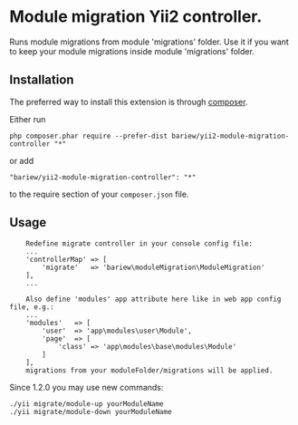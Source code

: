 
Module migration Yii2 controller.
===================
Runs module migrations from module 'migrations' folder.
Use it if you want to keep your module migrations inside module 'migrations' folder.

Installation
------------

The preferred way to install this extension is through [composer](http://getcomposer.org/download/).

Either run

```
php composer.phar require --prefer-dist bariew/yii2-module-migration-controller "*"
```

or add

```
"bariew/yii2-module-migration-controller": "*"
```

to the require section of your `composer.json` file.


Usage
-----
```
    Redefine migrate controller in your console config file:
    ...
    'controllerMap' => [
        'migrate'   => 'bariew\moduleMigration\ModuleMigration'
    ],
    ...

    Also define 'modules' app attribute here like in web app config file, e.g.:
    ...
    'modules'   => [
        'user'  => 'app\modules\user\Module',
        'page'  => [
            'class' => 'app\modules\base\modules\Module'
        ]
    ],
    migrations from your moduleFolder/migrations will be applied.
```

Since 1.2.0 you may use new commands:
```
./yii migrate/module-up yourModuleName
./yii migrate/module-down yourModuleName
```
